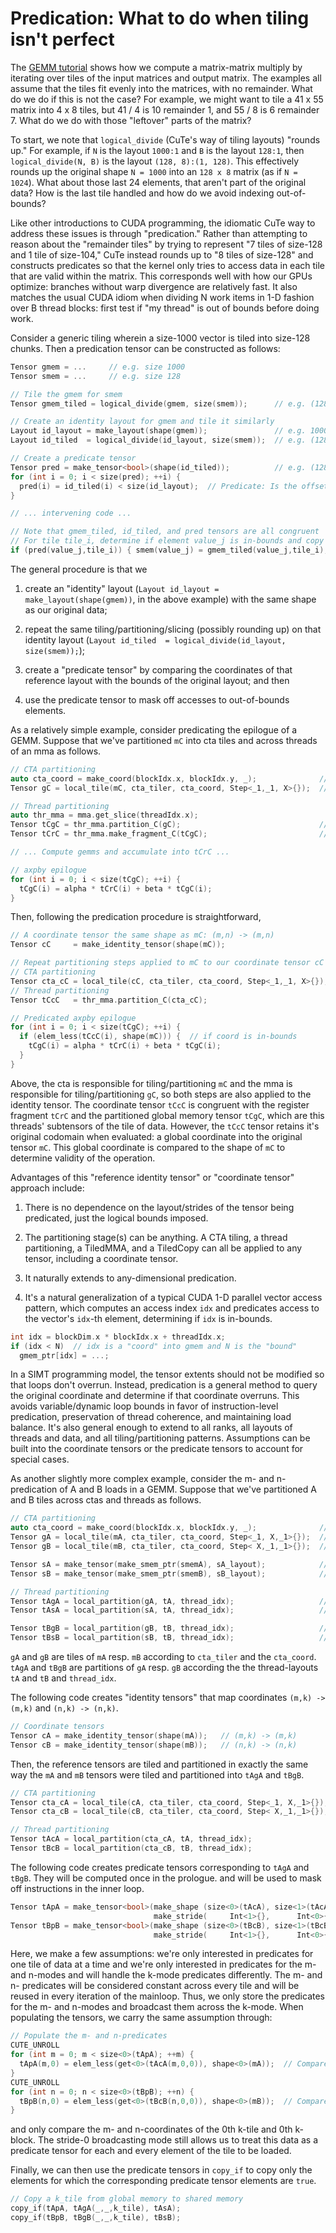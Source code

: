 # Predication: What to do when tiling isn't perfect

The [GEMM tutorial](./0x_gemm_tutorial.md) shows how
we compute a matrix-matrix multiply
by iterating over tiles of the input matrices and output matrix.
The examples all assume that the tiles fit evenly into the matrices,
with no remainder.
What do we do if this is not the case?
For example, we might want to tile a 41 x 55 matrix into 4 x 8 tiles,
but 41 / 4 is 10 remainder 1, and 55 / 8 is 6 remainder 7.
What do we do with those "leftover" parts of the matrix?

To start, we note that `logical_divide`
(CuTe's way of tiling layouts) "rounds up."
For example, if `N` is the layout `1000:1` and `B` is the layout `128:1`,
then `logical_divide(N, B)` is the layout `(128, 8):(1, 128)`.
This effectively rounds up the original shape `N = 1000`
into an `128 x 8` matrix (as if `N = 1024`).
What about those last 24 elements,
that aren't part of the original data? How is the last tile handled and how do we avoid indexing out-of-bounds?

Like other introductions to CUDA programming, the idiomatic CuTe way to address these issues is through "predication."
Rather than attempting to reason about the "remainder tiles" by trying to represent "7 tiles of size-128 and 1 tile of size-104,"
CuTe instead rounds up to "8 tiles of size-128" and constructs predicates so that the kernel
only tries to access data in each tile that are valid within the matrix.
This corresponds well with how our GPUs optimize:
branches without warp divergence are relatively fast.
It also matches the usual CUDA idiom
when dividing N work items in 1-D fashion over B thread blocks:
first test if "my thread" is out of bounds before doing work.

Consider a generic tiling wherein a size-1000 vector is tiled into size-128 chunks. Then a predication tensor can be constructed as follows:

```c++
Tensor gmem = ...     // e.g. size 1000
Tensor smem = ...     // e.g. size 128

// Tile the gmem for smem
Tensor gmem_tiled = logical_divide(gmem, size(smem));      // e.g. (128,8)

// Create an identity layout for gmem and tile it similarly
Layout id_layout = make_layout(shape(gmem));               // e.g. 1000:1, explicitly constructed as identity function
Layout id_tiled  = logical_divide(id_layout, size(smem));  // e.g. (128,8):(1,128), but many elements aren't "valid"

// Create a predicate tensor
Tensor pred = make_tensor<bool>(shape(id_tiled));          // e.g. (128,8)
for (int i = 0; i < size(pred); ++i) {
  pred(i) = id_tiled(i) < size(id_layout);  // Predicate: Is the offset within the original shape?
}

// ... intervening code ...

// Note that gmem_tiled, id_tiled, and pred tensors are all congruent
// For tile tile_i, determine if element value_j is in-bounds and copy to smem
if (pred(value_j,tile_i)) { smem(value_j) = gmem_tiled(value_j,tile_i); }
```

The general procedure is that we

1. create an "identity" layout (`Layout id_layout = make_layout(shape(gmem))`,
   in the above example) with the same shape as our original data;

2. repeat the same tiling/partitioning/slicing (possibly rounding up)
   on that identity layout (`Layout id_tiled  = logical_divide(id_layout, size(smem));`);

3. create a "predicate tensor" by comparing the coordinates
   of that reference layout with the bounds of the original layout;
   and then

4. use the predicate tensor to mask off accesses to out-of-bounds elements.

As a relatively simple example, consider predicating the epilogue of a GEMM.
Suppose that we've partitioned `mC` into cta tiles and across threads of an mma as follows.

```cpp
// CTA partitioning
auto cta_coord = make_coord(blockIdx.x, blockIdx.y, _);              // (m,n,k)
Tensor gC = local_tile(mC, cta_tiler, cta_coord, Step<_1,_1, X>{});  // (BLK_M,BLK_N)

// Thread partitioning
auto thr_mma = mma.get_slice(threadIdx.x);
Tensor tCgC = thr_mma.partition_C(gC);                               // (MMA,MMA_M,MMA_N)
Tensor tCrC = thr_mma.make_fragment_C(tCgC);                         // (MMA,MMA_M,MMA_N)

// ... Compute gemms and accumulate into tCrC ...

// axpby epilogue
for (int i = 0; i < size(tCgC); ++i) {
  tCgC(i) = alpha * tCrC(i) + beta * tCgC(i);
}
```

Then, following the predication procedure is straightforward,

```cpp
// A coordinate tensor the same shape as mC: (m,n) -> (m,n)
Tensor cC     = make_identity_tensor(shape(mC));

// Repeat partitioning steps applied to mC to our coordinate tensor cC
// CTA partitioning
Tensor cta_cC = local_tile(cC, cta_tiler, cta_coord, Step<_1,_1, X>{});  // (BLK_M,BLK_N) -> (m,n)
// Thread partitioning
Tensor tCcC   = thr_mma.partition_C(cta_cC);                             // (MMA,MMA_M,MMA_N) -> (m,n)

// Predicated axpby epilogue
for (int i = 0; i < size(tCgC); ++i) {
  if (elem_less(tCcC(i), shape(mC))) {  // if coord is in-bounds
    tCgC(i) = alpha * tCrC(i) + beta * tCgC(i);
  }
}
```

Above, the cta is responsible for tiling/partitioning `mC` and the mma is responsible for tiling/partitioning `gC`,
so both steps are also applied to the identity tensor.
The coordinate tensor `tCcC` is congruent with the register fragment `tCrC` and the partitioned global memory tensor `tCgC`, which are this threads' subtensors of the tile of data. However, the `tCcC` tensor retains it's original codomain when evaluated: a global coordinate into the original tensor `mC`. This global coordinate is compared to the shape of `mC` to determine validity of the operation.

Advantages of this "reference identity tensor" or "coordinate tensor" approach include:

1. There is no dependence on the layout/strides of the tensor
   being predicated, just the logical bounds imposed.

2. The partitioning stage(s) can be anything. A CTA tiling, a thread partitioning, a TiledMMA, and a TiledCopy can all be applied to any tensor, including a coordinate tensor.

3. It naturally extends to any-dimensional predication.

4. It's a natural generalization of a typical CUDA 1-D
   parallel vector access pattern,
   which computes an access index `idx` and predicates access to the vector's `idx`-th element, determining if `idx` is in-bounds.
```cpp
int idx = blockDim.x * blockIdx.x + threadIdx.x;
if (idx < N)  // idx is a "coord" into gmem and N is the "bound"
  gmem_ptr[idx] = ...;
```

In a SIMT programming model, the tensor extents should not be modified so that loops don't overrun.
Instead, predication is a general method to query the original coordinate and determine if that coordinate overruns.
This avoids variable/dynamic loop bounds in favor of instruction-level predication, preservation of thread coherence, and maintaining load balance.
It's also general enough to extend to all ranks, all layouts of threads and data, and all tiling/partitioning patterns.
Assumptions can be built into the coordinate tensors or the predicate tensors to account for special cases.

As another slightly more complex example, consider the m- and n-predication of A and B loads in a GEMM. Suppose that we've partitioned A and B tiles across ctas and threads as follows.

```c++
// CTA partitioning
auto cta_coord = make_coord(blockIdx.x, blockIdx.y, _);              // (m,n,k)
Tensor gA = local_tile(mA, cta_tiler, cta_coord, Step<_1, X,_1>{});  // (BLK_M,BLK_K,k)
Tensor gB = local_tile(mB, cta_tiler, cta_coord, Step< X,_1,_1>{});  // (BLK_N,BLK_K,k)

Tensor sA = make_tensor(make_smem_ptr(smemA), sA_layout);            // (BLK_M,BLK_K)
Tensor sB = make_tensor(make_smem_ptr(smemB), sB_layout);            // (BLK_N,BLK_K)

// Thread partitioning
Tensor tAgA = local_partition(gA, tA, thread_idx);                   // (THR_M,THR_K,k)
Tensor tAsA = local_partition(sA, tA, thread_idx);                   // (THR_M,THR_K)

Tensor tBgB = local_partition(gB, tB, thread_idx);                   // (THR_N,THR_K,k)
Tensor tBsB = local_partition(sB, tB, thread_idx);                   // (THR_N,THR_K)
```

`gA` and `gB` are tiles of `mA` resp. `mB` according to `cta_tiler` and the `cta_coord`.
`tAgA` and `tBgB` are partitions of `gA` resp. `gB` according the the thread-layouts `tA` and `tB`
and `thread_idx`.

The following code creates "identity tensors" that map coordinates `(m,k) -> (m,k)` and `(n,k) -> (n,k)`.

```c++
// Coordinate tensors
Tensor cA = make_identity_tensor(shape(mA));   // (m,k) -> (m,k)
Tensor cB = make_identity_tensor(shape(mB));   // (n,k) -> (n,k)
```

Then, the reference tensors are tiled and partitioned
in exactly the same way the `mA` and `mB` tensors were tiled and partitioned
into `tAgA` and `tBgB`.

```c++
// CTA partitioning
Tensor cta_cA = local_tile(cA, cta_tiler, cta_coord, Step<_1, X,_1>{});  // (BLK_M,BLK_K,k) -> (m,k)
Tensor cta_cB = local_tile(cB, cta_tiler, cta_coord, Step< X,_1,_1>{});  // (BLK_N,BLK_K,k) -> (n,k)

// Thread partitioning
Tensor tAcA = local_partition(cta_cA, tA, thread_idx);                   // (THR_M,THR_K,k) -> (m,k)
Tensor tBcB = local_partition(cta_cB, tB, thread_idx);                   // (THR_N,THR_K,k) -> (m,k)
```

The following code creates predicate tensors
corresponding to `tAgA` and `tBgB`.
They will be computed once in the prologue.
and will be used to mask off instructions in the inner loop.

```c++
Tensor tApA = make_tensor<bool>(make_shape (size<0>(tAcA), size<1>(tAcA)),
                                make_stride(     Int<1>{},      Int<0>{}));
Tensor tBpB = make_tensor<bool>(make_shape (size<0>(tBcB), size<1>(tBcB)),
                                make_stride(     Int<1>{},      Int<0>{}));
```

Here, we make a few assumptions: we're only interested in predicates for one tile of data at a time and we're only interested in predicates for the m- and n-modes and will handle the k-mode predicates differently.
The m- and n- predicates will be considered constant across every tile and will be reused in every iteration of the mainloop.
Thus, we only store the predicates for the m- and n-modes and broadcast them across the k-mode.
When populating the tensors, we carry the same assumption through:

```c++
// Populate the m- and n-predicates
CUTE_UNROLL
for (int m = 0; m < size<0>(tApA); ++m) {
  tApA(m,0) = elem_less(get<0>(tAcA(m,0,0)), shape<0>(mA));  // Compare the m-coordinate
}
CUTE_UNROLL
for (int n = 0; n < size<0>(tBpB); ++n) {
  tBpB(n,0) = elem_less(get<0>(tBcB(n,0,0)), shape<0>(mB));  // Compare the n-coordinate
}
```

and only compare the m- and n-coordinates of the 0th k-tile and 0th k-block. The stride-0 broadcasting mode still allows us to treat this data as a predicate tensor for each and every element of the tile to be loaded.

Finally, we can then use the predicate tensors in `copy_if` to copy only the elements for which the corresponding predicate tensor elements are `true`.

```c++
// Copy a k_tile from global memory to shared memory
copy_if(tApA, tAgA(_,_,k_tile), tAsA);
copy_if(tBpB, tBgB(_,_,k_tile), tBsB);
```
